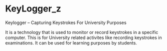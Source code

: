 # KeyLogger_z

Keylogger – Capturing Keystrokes For University Purposes

It is a technology that is used to monitor or record keystrokes in a specific computer.
This is for University related activites like recording keystrokes in examinations.
It can be used for learning purposes by students.

